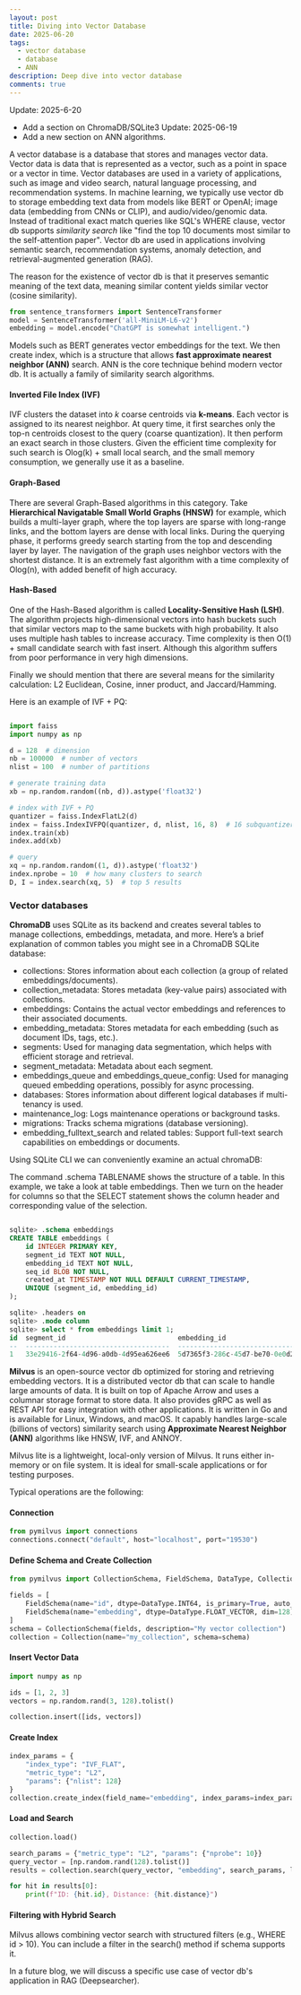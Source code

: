 ```yaml
---
layout: post
title: Diving into Vector Database
date: 2025-06-20
tags:
  - vector database
  - database
  - ANN
description: Deep dive into vector database
comments: true
---
```


Update: 2025-6-20

- Add a section on ChromaDB/SQLite3
  Update: 2025-06-19
- Add a new section on ANN algorithms.

A vector database is a database that stores and manages vector data. Vector data is data that is represented as a vector, such as a point in space or a vector in time. Vector databases are used in a variety of applications, such as image and video search, natural language processing, and recommendation systems. In machine learning, we typically use vector db to storage embedding text data from models like BERT or OpenAI; image data (embedding from CNNs or CLIP), and audio/video/genomic data. Instead of traditional exact match queries like SQL's WHERE clause, vector db supports _similarity search_ like "find the top 10 documents most similar to the self-attention paper". Vector db are used in applications involving semantic search, recommendation systems, anomaly detection, and retrieval-augmented generation (RAG).

The reason for the existence of vector db is that it preserves semantic meaning
of the text data, meaning similar content yields similar vector (cosine
similarity).

```python
from sentence_transformers import SentenceTransformer
model = SentenceTransformer('all-MiniLM-L6-v2')
embedding = model.encode("ChatGPT is somewhat intelligent.")
```

Models such as BERT generates vector embeddings for the text. We then create
index, which is a structure that allows **fast approximate nearest neighbor (ANN)**
search. ANN is the core technique behind modern vector db. It is actually a
family of similarity search algorithms.

#### Inverted File Index (IVF)

IVF clusters the dataset into _k_ coarse centroids via **k-means**. Each vector
is assigned to its nearest neighbor. At query time, it first searches only the top-n
centroids closest to the query (coarse quantization). It then perform an exact
search in those clusters. Given the efficient time complexity for such search is
Olog(k) + small local search, and the small memory consumption, we generally
use it as a baseline.

#### Graph-Based

There are several Graph-Based algorithms in this category. Take **Hierarchical
Navigatable Small World Graphs (HNSW)** for example, which builds a multi-layer
graph, where the top layers are sparse with long-range links, and the bottom
layers are dense with local links. During the querying phase, it performs
greedy search starting from the top and descending layer by layer. The
navigation of the graph uses neighbor vectors with the shortest distance. It is
an extremely fast algorithm with a time complexity of Olog(n), with added
benefit of high accuracy.

#### Hash-Based

One of the Hash-Based algorithm is called **Locality-Sensitive Hash (LSH)**.
The algorithm projects high-dimensional vectors into hash buckets such that
similar vectors map to the same buckets with high probability. It also uses
multiple hash tables to increase accuracy. Time complexity is then O(1) + small
candidate search with fast insert. Although this algorithm suffers from poor
performance in very high dimensions.

Finally we should mention that there are several means for the similarity
calculation: L2 Euclidean, Cosine, inner product, and Jaccard/Hamming.

Here is an example of IVF + PQ:

```python

import faiss
import numpy as np

d = 128  # dimension
nb = 100000  # number of vectors
nlist = 100  # number of partitions

# generate training data
xb = np.random.random((nb, d)).astype('float32')

# index with IVF + PQ
quantizer = faiss.IndexFlatL2(d)
index = faiss.IndexIVFPQ(quantizer, d, nlist, 16, 8)  # 16 subquantizers, 8 bits each
index.train(xb)
index.add(xb)

# query
xq = np.random.random((1, d)).astype('float32')
index.nprobe = 10  # how many clusters to search
D, I = index.search(xq, 5)  # top 5 results
```

### Vector databases

**ChromaDB** uses SQLite as its backend and creates several tables to manage collections, embeddings, metadata, and more. Here’s a brief explanation of common tables you might see in a ChromaDB SQLite database:

- collections: Stores information about each collection (a group of related embeddings/documents).
- collection_metadata: Stores metadata (key-value pairs) associated with collections.
- embeddings: Contains the actual vector embeddings and references to their associated documents.
- embedding_metadata: Stores metadata for each embedding (such as document IDs, tags, etc.).
- segments: Used for managing data segmentation, which helps with efficient storage and retrieval.
- segment_metadata: Metadata about each segment.
- embeddings_queue and embeddings_queue_config: Used for managing queued embedding operations, possibly for async processing.
- databases: Stores information about different logical databases if multi-tenancy is used.
- maintenance_log: Logs maintenance operations or background tasks.
- migrations: Tracks schema migrations (database versioning).
- embedding_fulltext_search and related tables: Support full-text search capabilities on embeddings or documents.

Using SQLite CLI we can conveniently examine an actual chromaDB:

The command .schema TABLENAME shows the structure of a table. In this example,
we take a look at table embeddings. Then we turn on the header for columns so
that the SELECT statement shows the column header and corresponding value of the
selection.

```sql

sqlite> .schema embeddings
CREATE TABLE embeddings (
    id INTEGER PRIMARY KEY,
    segment_id TEXT NOT NULL,
    embedding_id TEXT NOT NULL,
    seq_id BLOB NOT NULL,
    created_at TIMESTAMP NOT NULL DEFAULT CURRENT_TIMESTAMP,
    UNIQUE (segment_id, embedding_id)
);

sqlite> .headers on
sqlite> .mode column
sqlite> select * from embeddings limit 1;
id  segment_id                            embedding_id                          seq_id  created_at
--  ------------------------------------  ------------------------------------  ------  -------------------
1   33e29416-2f64-4d96-a0db-4d95ea626ee6  5d7365f3-286c-45d7-be70-0e0d24df12b3  1       2025-06-13 12:49:01
```

**Milvus** is an open-source vector db optimized for storing and retrieving embedding vectors. It is a distributed vector db that can scale to handle large amounts of data. It is built on top of Apache Arrow and uses a columnar storage format to store data. It also provides gRPC as well as REST API for easy integration with other applications. It is written in Go and is available for Linux, Windows, and macOS. It capably handles large-scale (billions of vectors) similarity search using **Approximate Nearest Neighbor (ANN)** algorithms like HNSW, IVF, and ANNOY.

Milvus lite is a lightweight, local-only version of Milvus. It runs either in-memory or on file system. It is ideal for small-scale applications or for testing purposes.

Typical operations are the following:

#### Connection

```python
from pymilvus import connections
connections.connect("default", host="localhost", port="19530")
```

#### Define Schema and Create Collection

```python
from pymilvus import CollectionSchema, FieldSchema, DataType, Collection

fields = [
    FieldSchema(name="id", dtype=DataType.INT64, is_primary=True, auto_id=False),
    FieldSchema(name="embedding", dtype=DataType.FLOAT_VECTOR, dim=128)
]
schema = CollectionSchema(fields, description="My vector collection")
collection = Collection(name="my_collection", schema=schema)
```

#### Insert Vector Data

```python
import numpy as np

ids = [1, 2, 3]
vectors = np.random.rand(3, 128).tolist()

collection.insert([ids, vectors])
```

#### Create Index

```python
index_params = {
    "index_type": "IVF_FLAT",
    "metric_type": "L2",
    "params": {"nlist": 128}
}
collection.create_index(field_name="embedding", index_params=index_params)
```

#### Load and Search

```python
collection.load()

search_params = {"metric_type": "L2", "params": {"nprobe": 10}}
query_vector = [np.random.rand(128).tolist()]
results = collection.search(query_vector, "embedding", search_params, limit=2)

for hit in results[0]:
    print(f"ID: {hit.id}, Distance: {hit.distance}")
```

#### Filtering with Hybrid Search

Milvus allows combining vector search with structured filters (e.g., WHERE id > 10). You can include a filter in the search() method if schema supports it.

In a future blog, we will discuss a specific use case of vector db's application in RAG (Deepsearcher).
